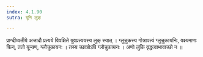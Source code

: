 ```yaml
---
index: 4.1.90
sutra: यूनि लुक्

---
```

प्राग्दीव्यतीये अजादौ प्रत्यये विवक्षिते युवप्रत्ययस्य लुक् स्यात् । ग्लुचुकस्य गोत्रापत्यं ग्लुचुकायनिः, वक्ष्यमाणः फिन्, ततो यून्यण्, ग्लौचुकायनः । तस्य च्छात्रोऽपि ग्लौचुकायनः । अणो लुकि वृद्धत्वाभावाच्छो न ॥